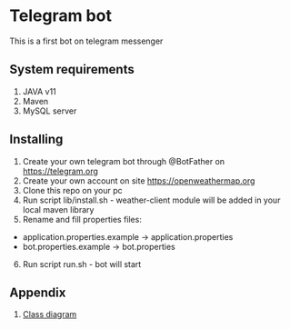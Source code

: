 # Telegram bot

This is a first bot on telegram messenger

## System requirements

1. JAVA v11
2. Maven
3. MySQL server

## Installing

1. Create your own telegram bot through @BotFather on https://telegram.org
2. Create your own account on site https://openweathermap.org
3. Clone this repo on your pc
4. Run script lib/install.sh - weather-client module will be added in your local maven library
5. Rename and fill properties files:
- application.properties.example -> application.properties
- bot.properties.example -> bot.properties
6. Run script run.sh - bot will start

## Appendix

1. [Class diagram](./doc/ClassDiagram.md)
